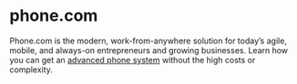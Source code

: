 # phone.com

Phone.com is the modern, work-from-anywhere solution for today’s agile, mobile, and always-on entrepreneurs and growing businesses. Learn how you can get an [advanced phone system](https://www.phone.com/business-phone-systems/) without the high costs or complexity.